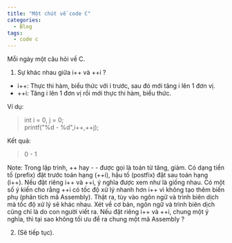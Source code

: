 ```yaml
---
title: "Một chút về code C"
categories:
  - Blog
tags:
  - code c
---
```


Mỗi ngày một câu hỏi về C.  
1. Sự khác nhau giữa i++ và ++i ?  
- i++: Thực thi hàm, biểu thức với i trước, sau đó mới tăng i lên 1 đơn vị.  
- ++i: Tăng i lên 1 đơn vị rồi mới thực thi hàm, biểu thức.

Ví dụ:  
>int i = 0, j = 0;  
printf("%d - %d",i++,++j);  

Kết quả:  
>0 - 1  

Note:
Trong lập trình, ++ hay - - được gọi là toán tử tăng, giảm. Có dạng tiền tố (prefix) đặt trước toán hạng (++i), hậu tố (postfix) đặt sau toán hạng (i++). Nếu đặt riêng i++ và ++i, ý nghĩa được xem như là giống nhau. Có một số ý kiến cho rằng ++i có tốc độ xử lý nhanh hơn i++ vì không tạo thêm biến phụ (phân tích mã Assembly). Thật ra, tùy vào ngôn ngữ và trình biên dịch mà tốc độ xử lý sẽ khác nhau. Xét về cơ bản, ngôn ngữ và trình biên dịch cũng chỉ là do con người viết ra. Nếu đặt riêng i++ và ++i, chung một ý nghĩa, thì tại sao không tối ưu để ra chung một mã Assembly ?  
  
2. (Sẽ tiếp tục).
